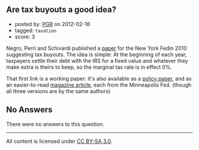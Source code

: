 ## Are tax buyouts a good idea?

- posted by: [PGR](https://stackexchange.com/users/-1/632-pgr) on 2012-02-16
- tagged: `taxation`
- score: 3

Negro, Perri and Schivardi published a [paper][1] for the New York Fedin 2010 suggesting tax buyouts.  The idea is simple: At the beginning of each year, taxpayers settle their debt with the IRS for a fixed value and whatever they make extra is theirs to keep, so the marginal tax rate is in effect 0%.

That first link is a working paper: it's also available as a [policy paper][2], and as an easier-to-read [magazine article][3], each from the Minneapolis Fed. (though all three versions are by the same authors)


  [1]: http://www.newyorkfed.org/research/economists/delnegro/dps_mar10_10.pdf
  [2]: http://www.minneapolisfed.org/pubs/eppapers/10-4/eppaper10-4_taxbuyouts.pdf
  [3]: http://www.minneapolisfed.org/pubs/region/10-09/taxbuyouts.pdf

## No Answers

There were no answers to this question.


---

All content is licensed under [CC BY-SA 3.0](https://creativecommons.org/licenses/by-sa/3.0/).
